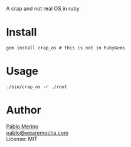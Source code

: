 A crap and not real OS in ruby

Install
=======

    gem install crap_os # this is not in RubyGems

Usage
=====

    ./bin/crap_os -r ./root

Author
======
[Pablo Merino](http://pmerino.me)<br/>
pablo@wearemocha.com<br/>
License: MIT<br/>
